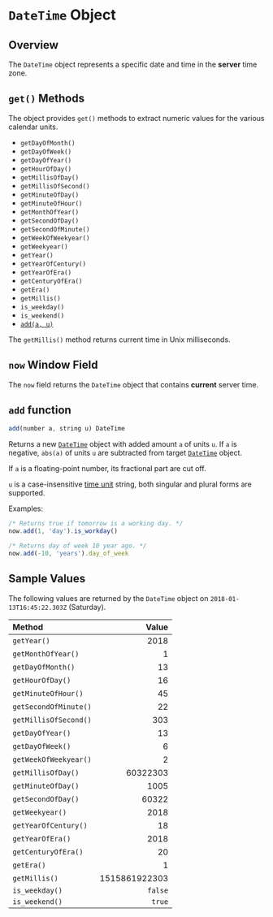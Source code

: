 # `DateTime` Object

## Overview

The `DateTime` object represents a specific date and time in the **server** time zone.

## `get()` Methods

The object provides `get()` methods to extract numeric values for the various calendar units.

* `getDayOfMonth()`
* `getDayOfWeek()`
* `getDayOfYear()`
* `getHourOfDay()`
* `getMillisOfDay()`
* `getMillisOfSecond()`
* `getMinuteOfDay()`
* `getMinuteOfHour()`
* `getMonthOfYear()`
* `getSecondOfDay()`
* `getSecondOfMinute()`
* `getWeekOfWeekyear()`
* `getWeekyear()`
* `getYear()`
* `getYearOfCentury()`
* `getYearOfEra()`
* `getCenturyOfEra()`
* `getEra()`
* `getMillis()`
* `is_weekday()`
* `is_weekend()`
* [`add(a, u)`](#add-function)

The `getMillis()` method returns current time in Unix milliseconds.

## `now` Window Field

The `now` field returns the `DateTime` object that contains **current** server time.

## `add` function

```javascript
add(number a, string u) DateTime
```

Returns a new [`DateTime`](object-datetime.md) object with added amount `a` of units `u`.
If `a` is negative, `abs(a)` of units `u` are subtracted from target [`DateTime`](object-datetime.md) object.

If `a` is a floating-point number, its fractional part are cut off.

`u` is a case-insensitive [time unit](../api/data/series/time-unit.md) string, both singular and plural forms are supported.

Examples:

```javascript
/* Returns true if tomorrow is a working day. */
now.add(1, 'day').is_workday()

/* Returns day of week 10 year ago. */
now.add(-10, 'years').day_of_week
```

## Sample Values

The following values are returned by the `DateTime` object on `2018-01-13T16:45:22.303Z` (Saturday).

|**Method**| **Value** |
|:---|---:|
|`getYear()`|2018|
|`getMonthOfYear()`|1|
|`getDayOfMonth()`|13|
|`getHourOfDay()`|16|
|`getMinuteOfHour()`|45|
|`getSecondOfMinute()`|22|
|`getMillisOfSecond()`|303|
|`getDayOfYear()`|13|
|`getDayOfWeek()`|6|
|`getWeekOfWeekyear()`|2|
|`getMillisOfDay()`|60322303|
|`getMinuteOfDay()`|1005|
|`getSecondOfDay()`|60322|
|`getWeekyear()`|2018|
|`getYearOfCentury()`|18|
|`getYearOfEra()`|2018|
|`getCenturyOfEra()`|20|
|`getEra()`|1|
|`getMillis()`|1515861922303|
|`is_weekday()`|`false`|
|`is_weekend()`|`true`|
